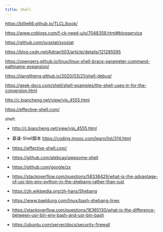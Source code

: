 ```yaml
---
title: Shell
---
```

https://billie66.github.io/TLCL/book/

https://www.cnblogs.com/f-ck-need-u/p/7048359.html#blogservice

https://github.com/sysstat/sysstat

https://blog.csdn.net/Adrian503/article/details/121285595

https://opengers.github.io/linux/linux-shell-brace-parameter-command-pathname-expansion/

https://jiangliheng.github.io/2020/03/21/shell-debug/

https://geek-docs.com/shell/shell-examples/the-shell-uses-tr-for-the-conversion.html

http://c.biancheng.net/view/vip_4555.html

https://effective-shell.com/

shell: 
- http://c.biancheng.net/view/vip_4555.html
- 慕课-Shell脚本 https://coding.imooc.com/learn/list/314.html
- https://effective-shell.com/
- https://github.com/alebcay/awesome-shell


- https://github.com/google/zx
- https://stackoverflow.com/questions/58338429/what-is-the-advantage-of-usr-bin-env-python-in-the-shebang-rather-than-just
- https://zh.wikipedia.org/zh-hans/Shebang
- https://www.baeldung.com/linux/bash-shebang-lines
- https://stackoverflow.com/questions/16365130/what-is-the-difference-between-usr-bin-env-bash-and-usr-bin-bash
- https://ubuntu.com/server/docs/security-firewall